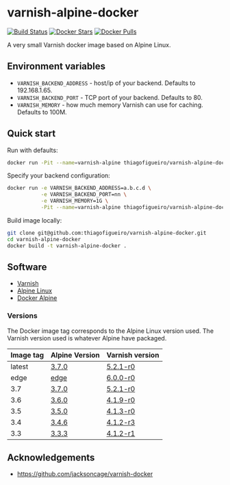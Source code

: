 # varnish-alpine-docker
[![Build Status](https://api.travis-ci.org/thiagofigueiro/varnish-alpine-docker.svg)](https://travis-ci.org/thiagofigueiro/varnish-alpine-docker)
[![Docker Stars](https://img.shields.io/docker/stars/thiagofigueiro/varnish-alpine-docker.svg)](https://hub.docker.com/r/thiagofigueiro/varnish-alpine-docker/)
[![Docker Pulls](https://img.shields.io/docker/pulls/thiagofigueiro/varnish-alpine-docker.svg)](https://hub.docker.com/r/thiagofigueiro/varnish-alpine-docker/)

A very small Varnish docker image based on Alpine Linux.

## Environment variables
* `VARNISH_BACKEND_ADDRESS` - host/ip of your backend.  Defaults to 192.168.1.65.
* `VARNISH_BACKEND_PORT` - TCP port of your backend.  Defaults to 80.
* `VARNISH_MEMORY` - how much memory Varnish can use for caching. Defaults to 100M.

## Quick start

Run with defaults:

```bash
docker run -Pit --name=varnish-alpine thiagofigueiro/varnish-alpine-docker
```

Specify your backend configuration:

```bash
docker run -e VARNISH_BACKEND_ADDRESS=a.b.c.d \
           -e VARNISH_BACKEND_PORT=nn \
           -e VARNISH_MEMORY=1G \
           -Pit --name=varnish-alpine thiagofigueiro/varnish-alpine-docker
```

Build image locally:

```bash
git clone git@github.com:thiagofigueiro/varnish-alpine-docker.git
cd varnish-alpine-docker
docker build -t varnish-alpine-docker .
```

## Software

* [Varnish](https://www.varnish-cache.org/)
* [Alpine Linux](https://www.alpinelinux.org/)
* [Docker Alpine](https://github.com/gliderlabs/docker-alpine)

### Versions

The Docker image tag corresponds to the Alpine Linux version used.  The Varnish
version used is whatever Alpine have packaged.

| Image tag | Alpine Version | Varnish version |
|-----------|----------------|-----------------|
| latest | [3.7.0](https://www.alpinelinux.org/posts/Alpine-3.7.0-released.html) | [5.2.1-r0](https://pkgs.alpinelinux.org/packages?name=varnish&branch=v3.7)
| edge | [edge](https://wiki.alpinelinux.org/wiki/Edge) | [6.0.0-r0](https://pkgs.alpinelinux.org/packages?name=varnish&branch=edge)
| 3.7 | [3.7.0](https://www.alpinelinux.org/posts/Alpine-3.7.0-released.html) | [5.2.1-r0](https://pkgs.alpinelinux.org/packages?name=varnish&branch=v3.7)
| 3.6 | [3.6.0](https://www.alpinelinux.org/posts/Alpine-3.6.0-released.html) | [4.1.9-r0](https://pkgs.alpinelinux.org/packages?name=varnish&branch=v3.6)
| 3.5 | [3.5.0](https://www.alpinelinux.org/posts/Alpine-3.5.0-released.html) | [4.1.3-r0](https://pkgs.alpinelinux.org/packages?name=varnish&branch=v3.5)
| 3.4 | [3.4.6](https://www.alpinelinux.org/posts/Alpine-3.4.6-released.html) | [4.1.2-r3](https://pkgs.alpinelinux.org/packages?name=varnish&branch=v3.4)
| 3.3 | [3.3.3](http://www.alpinelinux.org/posts/Alpine-3.3.3-released.html) | [4.1.2-r1](https://pkgs.alpinelinux.org/packages?name=varnish&branch=v3.3)

## Acknowledgements
* https://github.com/jacksoncage/varnish-docker
